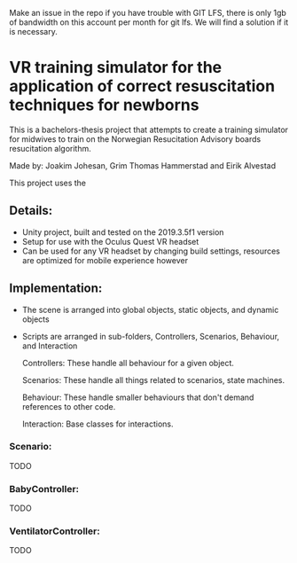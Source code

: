 Make an issue in the repo if you have trouble with GIT LFS, there is only 1gb of bandwidth on this account per month for git lfs. We will find a solution if it is necessary. 

# VR training simulator for the application of correct resuscitation techniques for newborns

This is a bachelors-thesis project that attempts to create a training simulator for midwives to train on the  Norwegian Resucitation Advisory boards resucitation algorithm.

Made by: Joakim Johesan, Grim Thomas Hammerstad and Eirik Alvestad

This project uses the 

## Details:
- Unity project, built and tested on the 2019.3.5f1 version
- Setup for use with the Oculus Quest VR headset
- Can be used for any VR headset by changing build settings, resources are optimized for mobile experience however

## Implementation:
- The scene is arranged into global objects, static objects, and dynamic objects
- Scripts are arranged in sub-folders, Controllers, Scenarios, Behaviour, and Interaction

  Controllers: These handle all behaviour for a given object.

  Scenarios: These handle all things related to scenarios, state machines.

  Behaviour: These handle smaller behaviours that don't demand references to other code.

  Interaction: Base classes for interactions.

### Scenario:
TODO
### BabyController:
TODO
### VentilatorController:
TODO



